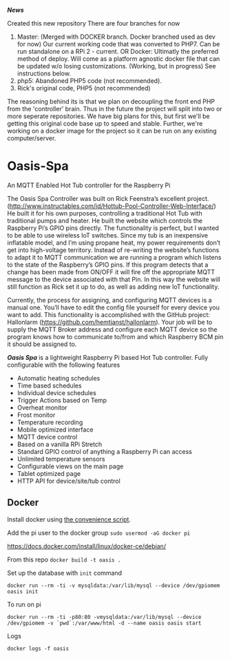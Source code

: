 _**News**_

Created this new repository 
There are four branches for now
1. Master: (Merged with DOCKER branch. Docker branched used as dev for now) Our current working code that was converted to PHP7. Can be run standalone on a RPi 2 - current. OR Docker: Ultimatly the preferred method of deploy. Will come as a platform agnostic docker file that can be updated w/o losing customizations. (Working, but in progress)  See instructions below.
2. php5: Abandoned PHP5 code (not recommended).
3. Rick's original code, PHP5 (not recommended)

The reasoning behind its is that we plan on decoupling the front end PHP from the 'controller' brain. Thus in the future the project will split into two or more seperate repositories. We have big plans for this, but first we'll be getting this original code base up to speed and stable. Further, we're working on a docker image for the project so it can be run on any existing computer/server.

# Oasis-Spa
An MQTT Enabled Hot Tub controller for the Raspberry Pi

The Oasis Spa Controller was built on Rick Feenstra’s excellent project. (http://www.instructables.com/id/Hottub-Pool-Controller-Web-Interface/)  He built it for his own purposes, controlling a traditional Hot Tub with traditional pumps and heater. He built the website which controls the Raspberry Pi’s GPIO pins directly. The functionality is perfect, but I wanted to be able to use wireless IoT switches. Since my tub is an inexpensive inflatable model, and I’m using propane heat, my power requirements don’t get into high-voltage territory. Instead of re-writing the website’s functions to adapt it to MQTT communication we are running a program which listens to the state of the Raspberry’s GPIO pins. If this program detects that a change has been made from ON/OFF it will fire off the appropriate MQTT message to the device associated with that Pin. In this way the website will still function as Rick set it up to do, as well as adding new IoT functionality.

Currently, the process for assigning, and configuring MQTT devices is a manual one. You’ll have to edit the config file yourself for every device you want to add. This functionality is accomplished with the GitHub project: Hallonlarm (https://github.com/hemtjanst/hallonlarm). Your job will be to supply the MQTT Broker address and configure each MQTT device so the program knows how to communicate to/from and which Raspberry BCM pin it should be assigned to. 

_**Oasis Spa**_ is a lightweight Raspberry Pi based Hot Tub controller. Fully configurable with the following features

*  Automatic heating schedules
*  Time based schedules
*  Individual device schedules
*  Trigger Actions based on Temp
*  Overheat monitor 
*  Frost monitor
*  Temperature recording
*  Mobile optimized interface
*  MQTT device control
*  Based on a vanilla RPi Stretch
*  Standard GPIO control of anything a Raspberry Pi can access
*  Unlimited temperature sensors
*  Configurable views on the main page
*  Tablet optimized page
*  HTTP API for device/site/tub control

## Docker
Install docker using [the convenience script](https://docs.docker.com/install/linux/docker-ce/debian/#install-using-the-convenience-script).

Add the pi user to the docker group `sudo usermod -aG docker pi`

https://docs.docker.com/install/linux/docker-ce/debian/

From this repo `docker build -t oasis .`

Set up the database with `init` command
```
docker run --rm -ti -v mysqldata:/var/lib/mysql --device /dev/gpiomem oasis init
```

To run on pi 
```
docker run --rm -ti -p80:80 -vmysqldata:/var/lib/mysql --device /dev/gpiomem -v `pwd`:/var/www/html -d --name oasis oasis start
```

Logs
```
docker logs -f oasis
```
